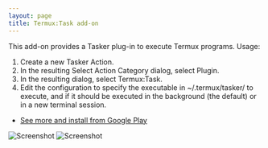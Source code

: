 ```yaml
---
layout: page
title: Termux:Task add-on
---
```


This add-on provides a Tasker plug-in to execute Termux programs. Usage:

1. Create a new Tasker Action.
2. In the resulting Select Action Category dialog, select Plugin.
3. In the resulting dialog, select Termux:Task.
4. Edit the configuration to specify the executable in ~/.termux/tasker/ to execute, and if it should be executed in the background (the default) or in a new terminal session.

- [See more and install from Google Play](https://play.google.com/store/apps/details?id=com.termux.tasker)

![Screenshot](https://lh3.googleusercontent.com/b9OduZnZJ5--Ee8_bKGP11kZv0yH7_Ed-f-0GqIv6exn3D6FzAvCeUl2g95Rr6Dbkg=h900)
![Screenshot](https://lh3.googleusercontent.com/yaxuMsbrBN3v5VlVLSQYWMSFBmeVuKcMHwX0mdGI0iK_L_wALvZFScwZ9U-0UHava3_5=h900)
